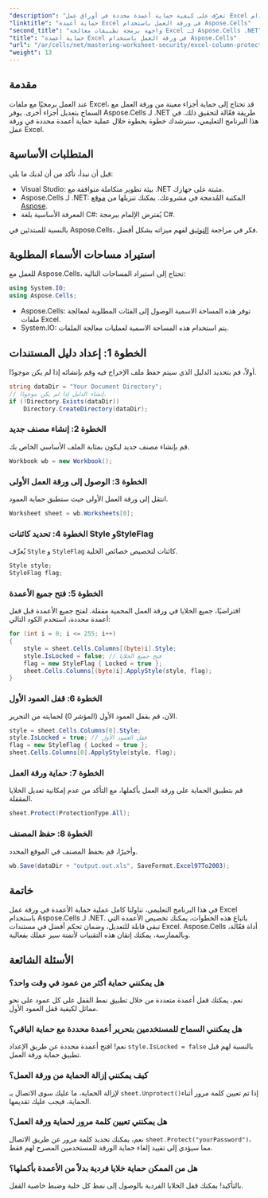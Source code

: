 ```yaml
---
"description": "تعرّف على كيفية حماية أعمدة محددة في أوراق عمل Excel بفعالية باستخدام Aspose.Cells لـ .NET. يغطي هذا البرنامج التعليمي خطوة بخطوة كل شيء، بدءًا من إعداد بيئة العمل وحتى حفظ ملفات Excel المحمية."
"linktitle": "حماية أعمدة Excel في ورقة العمل باستخدام Aspose.Cells"
"second_title": "واجهة برمجة تطبيقات معالجة Excel لـ Aspose.Cells .NET"
"title": "حماية أعمدة Excel في ورقة العمل باستخدام Aspose.Cells"
"url": "/ar/cells/net/mastering-worksheet-security/excel-column-protection/"
"weight": 13
---
```


## مقدمة

عند العمل برمجيًا مع ملفات Excel، قد تحتاج إلى حماية أجزاء معينة من ورقة العمل مع السماح بتعديل أجزاء أخرى. يوفر Aspose.Cells لـ .NET طريقة فعّالة لتحقيق ذلك. في هذا البرنامج التعليمي، سنرشدك خطوة بخطوة خلال عملية حماية أعمدة محددة في ورقة عمل Excel.

## المتطلبات الأساسية
قبل أن نبدأ، تأكد من أن لديك ما يلي:
- Visual Studio: بيئة تطوير متكاملة متوافقة مع .NET مثبتة على جهازك.
- Aspose.Cells لـ .NET: المكتبة المُدمجة في مشروعك. يمكنك تنزيلها من [موقع Aspose](https://releases.aspose.com/cells/net/).
- المعرفة الأساسية بلغة C#: يُفترض الإلمام ببرمجة C#.

بالنسبة للمبتدئين في Aspose.Cells، فكر في مراجعة [التوثيق](https://reference.aspose.com/cells/net/) لفهم ميزاته بشكل أفضل.

## استيراد مساحات الأسماء المطلوبة
للعمل مع Aspose.Cells، تحتاج إلى استيراد المساحات التالية:

```csharp
using System.IO;
using Aspose.Cells;
```
- Aspose.Cells: توفر هذه المساحة الاسمية الوصول إلى الفئات المطلوبة لمعالجة ملفات Excel.
- System.IO: يتم استخدام هذه المساحة الاسمية لعمليات معالجة الملفات.

## الخطوة 1: إعداد دليل المستندات

أولاً، قم بتحديد الدليل الذي سيتم حفظ ملف الإخراج فيه وقم بإنشائه إذا لم يكن موجودًا.

```csharp
string dataDir = "Your Document Directory";
// إنشاء الدليل إذا لم يكن موجودًا.
if (!Directory.Exists(dataDir))
    Directory.CreateDirectory(dataDir);
```

### الخطوة 2: إنشاء مصنف جديد
قم بإنشاء مصنف جديد ليكون بمثابة الملف الأساسي الخاص بك.

```csharp
Workbook wb = new Workbook();
```

### الخطوة 3: الوصول إلى ورقة العمل الأولى
انتقل إلى ورقة العمل الأولى حيث ستطبق حماية العمود.

```csharp
Worksheet sheet = wb.Worksheets[0];
```

### الخطوة 4: تحديد كائنات Style وStyleFlag
يُعرِّف `Style` و `StyleFlag` كائنات لتخصيص خصائص الخلية.

```csharp
Style style;
StyleFlag flag;
```

### الخطوة 5: فتح جميع الأعمدة
افتراضيًا، جميع الخلايا في ورقة العمل المحمية مقفلة. لفتح جميع الأعمدة قبل قفل أعمدة محددة، استخدم الكود التالي:

```csharp
for (int i = 0; i <= 255; i++)
{
    style = sheet.Cells.Columns[(byte)i].Style;
    style.IsLocked = false; // فتح جميع الخلايا
    flag = new StyleFlag { Locked = true };
    sheet.Cells.Columns[(byte)i].ApplyStyle(style, flag);
}
```

### الخطوة 6: قفل العمود الأول
الآن، قم بقفل العمود الأول (المؤشر 0) لحمايته من التحرير.

```csharp
style = sheet.Cells.Columns[0].Style;
style.IsLocked = true; // قفل العمود الأول
flag = new StyleFlag { Locked = true };
sheet.Cells.Columns[0].ApplyStyle(style, flag);
```

### الخطوة 7: حماية ورقة العمل
قم بتطبيق الحماية على ورقة العمل بأكملها، مع التأكد من عدم إمكانية تعديل الخلايا المقفلة.

```csharp
sheet.Protect(ProtectionType.All);
```

### الخطوة 8: حفظ المصنف
وأخيرًا، قم بحفظ المصنف في الموقع المحدد.

```csharp
wb.Save(dataDir + "output.out.xls", SaveFormat.Excel97To2003);
```

## خاتمة
في هذا البرنامج التعليمي، تناولنا كامل عملية حماية الأعمدة في ورقة عمل Excel باستخدام Aspose.Cells لـ .NET. باتباع هذه الخطوات، يمكنك تخصيص الأعمدة التي تبقى قابلة للتعديل، وضمان تحكم أفضل في مستندات Excel. Aspose.Cells أداة فعّالة، وبالممارسة، يمكنك إتقان هذه التقنيات لأتمتة سير عملك بفعالية.

## الأسئلة الشائعة

### هل يمكنني حماية أكثر من عمود في وقت واحد؟
نعم، يمكنك قفل أعمدة متعددة من خلال تطبيق نمط القفل على كل عمود على نحو مماثل لكيفية قفل العمود الأول.

### هل يمكنني السماح للمستخدمين بتحرير أعمدة محددة مع حماية الباقي؟
نعم! افتح أعمدة محددة عن طريق الإعداد `style.IsLocked = false` بالنسبة لهم قبل تطبيق حماية ورقة العمل.

### كيف يمكنني إزالة الحماية من ورقة العمل؟
لإزالة الحماية، ما عليك سوى الاتصال بـ `sheet.Unprotect()`إذا تم تعيين كلمة مرور أثناء الحماية، فيجب عليك تقديمها.

### هل يمكنني تعيين كلمة مرور لحماية ورقة العمل؟
نعم، يمكنك تحديد كلمة مرور عن طريق الاتصال `sheet.Protect("yourPassword")`، مما سيؤدي إلى تقييد إلغاء حماية الورقة للمستخدمين المصرح لهم فقط.

### هل من الممكن حماية خلايا فردية بدلاً من الأعمدة بأكملها؟
بالتأكيد! يمكنك قفل الخلايا الفردية بالوصول إلى نمط كل خلية وضبط خاصية القفل.